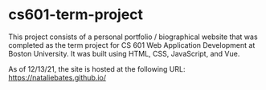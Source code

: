 # cs601-term-project

This project consists of a personal portfolio / biographical website that was completed as the term project for CS 601 Web Application Development at Boston University.
It was built using HTML, CSS, JavaScript, and Vue.

As of 12/13/21, the site is hosted at the following URL: https://nataliebates.github.io/